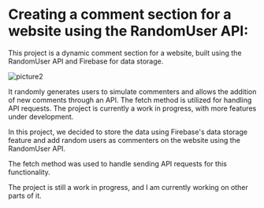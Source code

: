 # Creating a comment section for a website using the RandomUser API:
This project is a dynamic comment section for a website, built using the RandomUser API and Firebase for data storage. 
 
![picture2](https://github.com/user-attachments/assets/fa1f92ea-cdd9-421e-a611-3e785040316b)


It randomly generates users to simulate commenters and allows the addition of new comments through an API. The fetch method is utilized for handling API requests. The project is currently a work in progress, with more features under development.


In this project, we decided to store the data using Firebase's data storage feature and add random users as commenters on the website using the RandomUser API.

The fetch method was used to handle sending API requests for this functionality.

The project is still a work in progress, and I am currently working on other parts of it.
